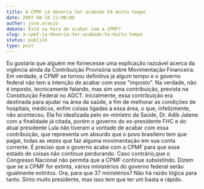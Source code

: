 ```yaml
---
title: A CPMF já deveria ter acabado há muito tempo
date: 2007-08-10 21:00:00
author: jose.araujo
debate: Está na hora de acabar com a CPMF?
slug: a-cpmf-ja-deveria-ter-acabado-ha-muito-tempo
status: publish 
type: post
---
```


Eu gostaria que alguém me fornecesse uma explicação razoável acerca da vigência ainda da Contribuição Provisória sobre Movimentação Financeira. Em verdade, a CPMF se tornou definitiva já algum tempo e o governo federal não tem a intenção de acabar com esse "imposto". Na verdade, não é imposto, tecnicamente falando, mas sim uma contribuição, prevista na Constituição Federal no ADCT. Inicialmente, essa contribuição era destinada para ajudar na área da saúde, a fim de melhorar as condições de hospitais, médicos, enfim coisas ligadas a essa área, o que, infelizmente, não aconteceu. Ela foi idealizada pelo ex-ministro da Saúde, Dr. Adib Jatene com a finalidade já citada, porém o governo do ex-presidente FHC e do atual presidente Lula não tiveram a vontade de acabar com essa contribuição, que representa um absurdo que o povo brasileiro tem que pagar, todas as vezes que faz alguma movimentação em sua conta corrente. É preciso que o governo acabe com a CPMF para que esse estado de coisas não continue perdurando. Caso contrário,que o Congresso Nacional não permita que a CPMF continue subsistindo. Dizem que se a CPMF for extinta, vários ministérios do governo federal serão igualmente extintos. Ora, para que 37 ministérios? Não há razão lógica para tanto. Sinto muito presidente, mas isso tem que ter um basta e rápido.
